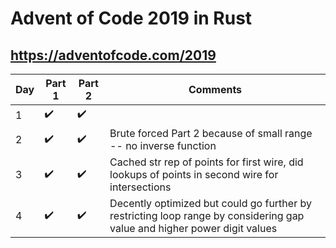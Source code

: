 # Advent of Code 2019 in Rust
## https://adventofcode.com/2019

Day | Part 1 | Part 2 | Comments
--- | --- | --- | --- 
1 | :heavy_check_mark: | :heavy_check_mark: | 
2 | :heavy_check_mark: | :heavy_check_mark: | Brute forced Part 2 because of small range -- no inverse function
3 | :heavy_check_mark: | :heavy_check_mark: | Cached str rep of points for first wire, did lookups of points in second wire for intersections
4 | :heavy_check_mark: | :heavy_check_mark: | Decently optimized but could go further by restricting loop range by considering gap value and higher power digit values
